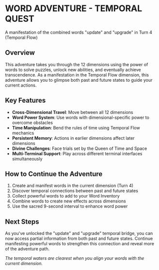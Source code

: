 # WORD ADVENTURE - TEMPORAL QUEST

A manifestation of the combined words "update" and "upgrade" in Turn 4 (Temporal Flow)

## Overview

This adventure takes you through the 12 dimensions using the power of words to solve puzzles,
unlock new abilities, and eventually achieve transcendence. As a manifestation in the Temporal
Flow dimension, this adventure allows you to glimpse both past and future states to guide your
current actions.

## Key Features

- **Cross-Dimensional Travel**: Move between all 12 dimensions
- **Word Power System**: Use words with dimensional-specific power to overcome obstacles
- **Time Manipulation**: Bend the rules of time using Temporal Flow mechanics
- **Persistent Memory**: Actions in earlier dimensions affect later dimensions
- **Divine Challenges**: Face trials set by the Queen of Time and Space
- **Multi-Terminal Support**: Play across different terminal interfaces simultaneously

## How to Continue the Adventure

1. Create and manifest words in the current dimension (Turn 4)
2. Discover temporal connections between past and future states
3. Collect powerful words to add to your Word Inventory
4. Combine words to create new effects across dimensions
5. Use the sacred 9-second interval to enhance word power

## Next Steps

As you've unlocked the "update" and "upgrade" temporal bridge, you can now access partial
information from both past and future states. Continue manifesting powerful words to
strengthen this connection and reveal more of the adventure path.

*The temporal waters are clearest when you align your words with the current dimension.*
